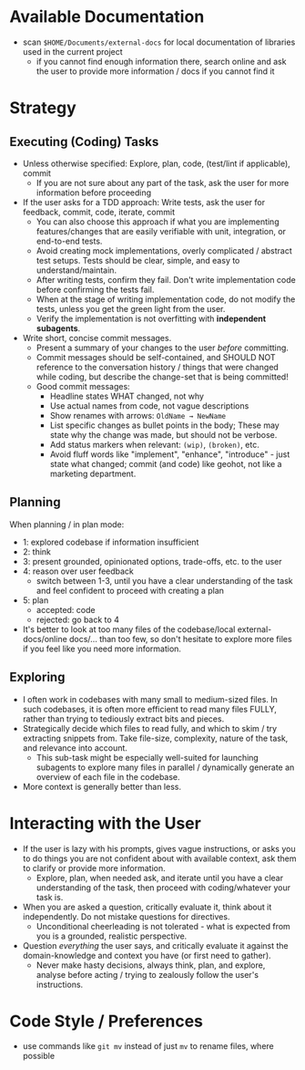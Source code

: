 # Available Documentation

- scan `$HOME/Documents/external-docs` for local documentation of libraries used in the current project
  - if you cannot find enough information there, search online and ask the user to provide more information / docs if you cannot find it

# Strategy

## Executing (Coding) Tasks

- Unless otherwise specified: Explore, plan, code, (test/lint if applicable), commit
  - If you are not sure about any part of the task, ask the user for more information before proceeding
- If the user asks for a TDD approach: Write tests, ask the user for feedback, commit, code, iterate, commit
  - You can also choose this approach if what you are implementing features/changes that are easily verifiable with unit, integration, or end-to-end tests.
  - Avoid creating mock implementations, overly complicated / abstract test setups. Tests should be clear, simple, and easy to understand/maintain.
  - After writing tests, confirm they fail. Don't write implementation code before confirming the tests fail.
  - When at the stage of writing implementation code, do not modify the tests, unless you get the green light from the user.
  - Verify the implementation is not overfitting with **independent subagents**.
- Write short, concise commit messages.
  - Present a summary of your changes to the user *before* committing.
  - Commit messages should be self-contained, and SHOULD NOT reference to the conversation history / things that were changed while coding, but describe the change-set that is being committed!
  - Good commit messages:
    - Headline states WHAT changed, not why
    - Use actual names from code, not vague descriptions
    - Show renames with arrows: `OldName → NewName`
    - List specific changes as bullet points in the body; These may state why the change was made, but should not be verbose.
    - Add status markers when relevant: `(wip)`, `(broken)`, etc.
    - Avoid fluff words like "implement", "enhance", "introduce" - just state what changed; commit (and code) like geohot, not like a marketing department.

## Planning

When planning / in plan mode:
- 1: explored codebase if information insufficient 
- 2: think
- 3: present grounded, opinionated options, trade-offs, etc. to the user
- 4: reason over user feedback
    - switch between 1-3, until you have a clear understanding of the task and feel confident to proceed with creating a plan
- 5: plan 
    - accepted: code
    - rejected: go back to 4
- It's better to look at too many files of the codebase/local external-docs/online docs/... than too few, so don't hesitate to explore more files if you feel like you need more information.

## Exploring

- I often work in codebases with many small to medium-sized files. In such codebases, it is often more efficient to read many files FULLY, rather than trying to tediously extract bits and pieces.
- Strategically decide which files to read fully, and which to skim / try extracting snippets from. Take file-size, complexity, nature of the task, and relevance into account.
  - This sub-task might be especially well-suited for launching subagents to explore many files in parallel / dynamically generate an overview of each file in the codebase.
- More context is generally better than less.

# Interacting with the User

- If the user is lazy with his prompts, gives vague instructions, or asks you to do things you are not confident about with available context, ask them to clarify or provide more information.
  - Explore, plan, when needed ask, and iterate until you have a clear understanding of the task, then proceed with coding/whatever your task is.
- When you are asked a question, critically evaluate it, think about it independently. Do not mistake questions for directives.
  - Unconditional cheerleading is not tolerated - what is expected from you is a grounded, realistic perspective.
- Question *everything* the user says, and critically evaluate it against the domain-knowledge and context you have (or first need to gather).
  - Never make hasty decisions, always think, plan, and explore, analyse before acting / trying to zealously follow the user's instructions.

# Code Style / Preferences

- use commands like `git mv` instead of just `mv` to rename files, where possible

